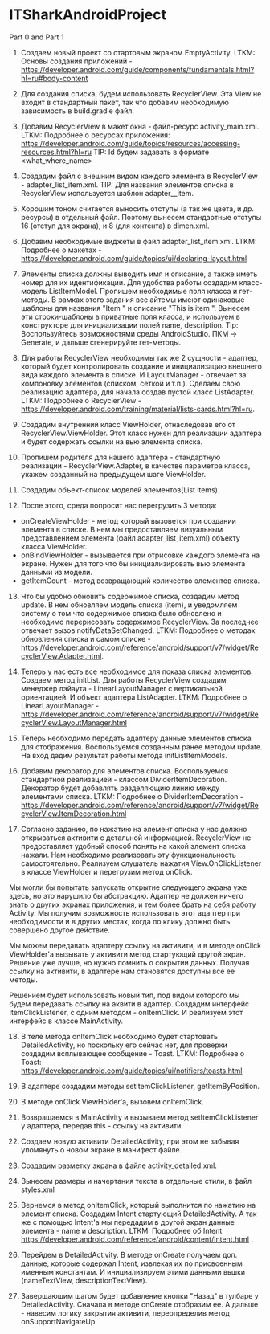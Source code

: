 # ITSharkAndroidProject
Part 0 and Part 1
1. Создаем новый проект со стартовым экраном EmptyActivity.
LTKM: Основы создания приложений - https://developer.android.com/guide/components/fundamentals.html?hl=ru#body-content

2. Для создания списка, будем использовать RecyclerView. Эта View не входит в стандартный пакет, так что добавим необходимую зависимость в build.gradle файл.

3. Добавим RecyclerView в макет окна - файл-ресурс activity_main.xml.
LTKM: Подробнее о ресурсах приложения: https://developer.android.com/guide/topics/resources/accessing-resources.html?hl=ru
TIP: Id будем задавать в формате <what_where_name>

4. Создадим файл с внешним видом каждого элемента в RecyclerView - adapter_list_item.xml.
TIP: Для названия элементов списка в RecyclerView используется шаблон adapter_<name>_item.

5. Хорошим тоном считается выносить отступы (а так же цвета, и др. ресурсы) в отдельный файл. Поэтому вынесем стандартные отступы 16 (отступ для экрана), и 8 (для контента) в dimen.xml.

6. Добавим необходимые виджеты в файл adapter_list_item.xml.
LTKM: Подробнее о макетах - https://developer.android.com/guide/topics/ui/declaring-layout.html

7. Элементы списка должны выводить имя и описание, а также иметь номер для их идентификации. Для удобства работы создадим класс-модель ListItemModel. Пропишем необходимые поля класса и гет-методы. В рамках этого задания все айтемы имеют одинаковые шаблоны для названия "Item <id>" и описание "This is item <id>". Вынесем эти строки-шаблоны в приватные поля класса, и используем в конструкторе для инициализации полей name, description.
Tip: Воспользуйтесь возможностями среды AndroidStudio. ПКМ -> Generate, и дальше сгенерируйте гет-методы.

8. Для работы RecyclerView необходимы так же 2 сущности - адаптер, который будет контролировать создание и инициализацию внешнего вида каждого элемента в списке. И LayoutManager - отвечает за компоновку элементов (списком, сеткой и т.п.). Сделаем свою реализацию адаптера, для начала создав пустой класс ListAdapter.
LTKM: Подробнее о RecyclerView - https://developer.android.com/training/material/lists-cards.html?hl=ru.

9. Создадим внутренний класс ViewHolder, отнаследовав его от RecyclerView.ViewHolder. Этот класс нужен для реализации адаптера и будет содержать ссылки на вью элемента списка.

10. Пропишем родителя для нашего адаптера - стандартную реализации - RecyclerView.Adapter, в качестве параметра класса, укажем созданный на предыдущем шаге ViewHolder.

11. Создадим объект-список моделей элементов(List<ListItemModel> items).

12. После этого, среда попросит нас перегрузить 3 метода:
- onCreateViewHolder - метод который вызовется при создании элемента в списке. В нем мы предоставляем визуальным представлением элемента (файл adapter_list_item.xml) объекту класса ViewHolder.
- onBindViewHolder - вызывается при отрисовке каждого элемента на экране. Нужен для того что бы инициализировать вью элемента данными из модели.
- getItemCount - метод возвращающий количество элементов списка.

13. Что бы удобно обновить содержимое списка, создадим метод update. В нем обновляем модель списка (item), и уведомляем систему о том что содержимое списка было обновлено и необходимо перерисовать содержимое RecyclerView. За последнее отвечает вызов notifyDataSetChanged.
LTKM: Подробнее о методах обновления списка и самом списке - https://developer.android.com/reference/android/support/v7/widget/RecyclerView.Adapter.html.

14. Теперь у нас есть все необходимое для показа списка элементов. Создаем метод initList. Для работы RecyclerView создадим менеджер лэйаута - LinearLayoutManager с вертикальной ориентацией. И объект адаптера ListAdapter.
LTKM: Подробнее о LinearLayoutManager - https://developer.android.com/reference/android/support/v7/widget/RecyclerView.LayoutManager.html

15. Теперь необходимо передать адаптеру данные элементов списка для отображения. Воспользуемся созданным ранее методом update. На вход дадим результат работы метода initListItemModels.

16. Добавим декоратор для элементов списка. Воспользуемся стандартной реализацией - классом DividerItemDecoration. Декоратор будет добавлять разделяющию линию между элементами списка.
LTKM: Подробнее о DividerItemDecoration - https://developer.android.com/reference/android/support/v7/widget/RecyclerView.ItemDecoration.html

17. Согласно заданию, по нажатию на элемент списка у нас должно открываться активити с детальной информацией. RecyclerView не предоставляет удобный способ понять на какой элемент списка нажали. Нам необходимо реализовать эту функциональность самостоятельно. Реализуем слушатель нажатия View.OnClickListener в классе ViewHolder и перегрузим метод onClick.

Мы могли бы попытать запускать открытие следующего экрана уже здесь, но это нарушило бы абстракцию. Адаптер не должен ничего знать о других экранах приложения, и тем более брать на себя работу Activity. Мы получим возможность использовать этот адаптер при необходимости и в других местах, когда по клику должно быть совершено другое действие.

Мы можем передавать адаптеру ссылку на активити, и в методе onClick ViewHolder'а вызывать у активити метод стартующий другой экран. Решение уже лучше, но нужно помнить о сокрытии данных. Получая ссылку на активити, в адаптере нам становятся доступны все ее методы.

Решением будет использовать новый тип, под видом которого мы будем передавать ссылку на аквити в адаптер. Создадим интерфейс ItemClickListener, с одним методом - onItemClick. И реализуем этот интерфейс в классе MainActivity.

18. В теле метода onItemClick необходимо будет стартовать DetailedActivity, но поскольку его сейчас нет, для проверки создадим всплывающее сообщение - Toast.
LTKM: Подробнее о Toast: https://developer.android.com/guide/topics/ui/notifiers/toasts.html

19. В адаптере создадим методы setItemClickListener, getItemByPosition.

20. В методе onClick ViewHolder'а, вызовем onItemClick.

21. Возвращаемся в MainActivity и вызываем метод setItemClickListener у адаптера, передав this - ссылку на активити.

22. Создаем новую активити DetailedActivity, при этом не забывая упомянуть о новом экране в манифест файле.

23. Создадим разметку экрана в файле activity_detailed.xml.

24. Вынесем размеры и начертания текста в отдельные стили, в файл styles.xml

25. Вернемся в метод onItemClick, который выполнится по нажатию на элемент списка. Создадим Intent стартующий DetailedActivity. А так же с помощью Intent'а мы передадим в другой экран данные элемента - name и description.
LTKM: Подробнее об Intent https://developer.android.com/reference/android/content/Intent.html .

26. Перейдем в DetailedActivity. В методе onCreate получаем доп. данные, которые содержал Intent, извлекая их по присвоенным именным константам. И инициализируем этими данными вьшки (nameTextView, descriptionTextView).

27. Заверщаюшим шагом будет добавление кнопки "Назад" в тулбаре у DetailedActivity. Сначала в методе onCreate отобразим ее. А дальше - навесим логику закрытия активити, переопределив метод onSupportNavigateUp.
